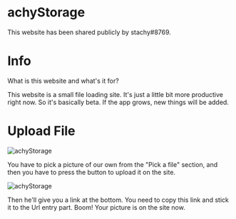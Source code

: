 # achyStorage

This website has been shared publicly by stachy#8769.


# Info

What is this website and what's it for?

This website is a small file loading site. It's just a little bit more productive right now. So it's basically beta. If the app grows, new things will be added.

# Upload File
![achyStorage](https://i.hizliresim.com/je1pt56.png)

You have to pick a picture of our own from the "Pick a file" section, and then you have to press the button to upload it on the site.

![achyStorage](https://i.hizliresim.com/78tko5u.png)

Then he'll give you a link at the bottom. You need to copy this link and stick it to the Url entry part.
Boom! Your picture is on the site now.

